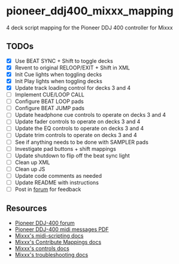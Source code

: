 # pioneer_ddj400_mixxx_mapping
4 deck script mapping for the Pioneer DDJ 400 controller for Mixxx

## TODOs

- [x] Use BEAT SYNC + Shift to toggle decks
- [x] Revent to original RELOOP/EXIT + Shift in XML
- [x] Init Cue lights when toggling decks
- [x] Init Play lights when toggling decks
- [x] Update track loading control for decks 3 and 4
- [ ] Implement CUE/LOOP CALL
- [ ] Configure BEAT LOOP pads
- [ ] Configure BEAT JUMP pads
- [ ] Update headphone cue controls to operate on decks 3 and 4
- [ ] Update fader controls to operate on decks 3 and 4
- [ ] Update the EQ controls to operate on decks 3 and 4
- [ ] Update trim controls to operate on decks 3 and 4
- [ ] See if anything needs to be done with SAMPLER pads
- [ ] Investigate pad buttons + shift mappings
- [ ] Update shutdown to flip off the beat sync light
- [ ] Clean up XML
- [ ] Clean up JS
- [ ] Update code comments as needed
- [ ] Update README with instructions
- [ ] Post in [forum](https://mixxx.discourse.group/t/pioneer-ddj-400/17476) for feedback

## Resources

- [Pioneer DDJ-400 forum](https://mixxx.discourse.group/t/pioneer-ddj-400/17476)
- [Pioneer DDJ-400 midi messages PDF](https://www.pioneerdj.com/-/media/pioneerdj/software-info/controller/ddj-400/ddj-400_midi_message_list_e1.pdf?la=en&hash=21267BEBE0C043449CBC2A039996279E3D14B8EB)
- [Mixxx's midi-scripting docs](https://github.com/mixxxdj/mixxx/wiki/Midi-Scripting)
- [Mixxx's Contribute Mappings docs](https://github.com/mixxxdj/mixxx/wiki/Contributing-Mappings)
- [Mixxx's controls docs](https://manual.mixxx.org/2.3/en/chapters/appendix/mixxx_controls.html)
- [Mixxx's troubleshooting docs](https://github.com/mixxxdj/mixxx/wiki/troubleshooting)

